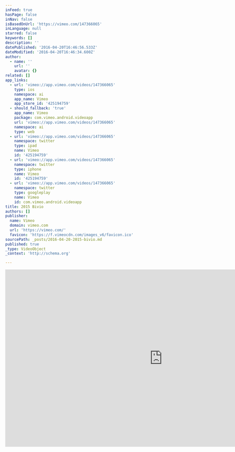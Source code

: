 ```yaml
---
inFeed: true
hasPage: false
inNav: false
isBasedOnUrl: 'https://vimeo.com/147366065'
inLanguage: null
starred: false
keywords: []
description: ''
datePublished: '2016-04-20T16:46:56.533Z'
dateModified: '2016-04-20T16:46:34.600Z'
author:
  - name: ''
    url: ''
    avatar: {}
related: []
app_links:
  - url: 'vimeo://app.vimeo.com/videos/147366065'
    type: ios
    namespace: ai
    app_name: Vimeo
    app_store_id: '425194759'
  - should_fallback: 'true'
    app_name: Vimeo
    package: com.vimeo.android.videoapp
    url: 'vimeo://app.vimeo.com/videos/147366065'
    namespace: ai
    type: web
  - url: 'vimeo://app.vimeo.com/videos/147366065'
    namespace: twitter
    type: ipad
    name: Vimeo
    id: '425194759'
  - url: 'vimeo://app.vimeo.com/videos/147366065'
    namespace: twitter
    type: iphone
    name: Vimeo
    id: '425194759'
  - url: 'vimeo://app.vimeo.com/videos/147366065'
    namespace: twitter
    type: googleplay
    name: Vimeo
    id: com.vimeo.android.videoapp
title: 2015 Bivio
authors: []
publisher:
  name: Vimeo
  domain: vimeo.com
  url: 'https://vimeo.com/'
  favicon: 'https://f.vimeocdn.com/images_v6/favicon.ico'
sourcePath: _posts/2016-04-20-2015-bivio.md
published: true
_type: VideoObject
_context: 'http://schema.org'

---
```

<iframe src="https://cdn.embedly.com/widgets/media.html?src=https%3A%2F%2Fplayer.vimeo.com%2Fvideo%2F147366065&amp;url=https%3A%2F%2Fvimeo.com%2F147366065&amp;image=http%3A%2F%2Fi.vimeocdn.com%2Fvideo%2F546012862_1280.jpg&amp;key=b7d04c9b404c499eba89ee7072e1c4f7&amp;type=text%2Fhtml&amp;schema=vimeo" width="1000" height="563" scrolling="no" frameborder="0" allowfullscreen="" style=""></iframe>